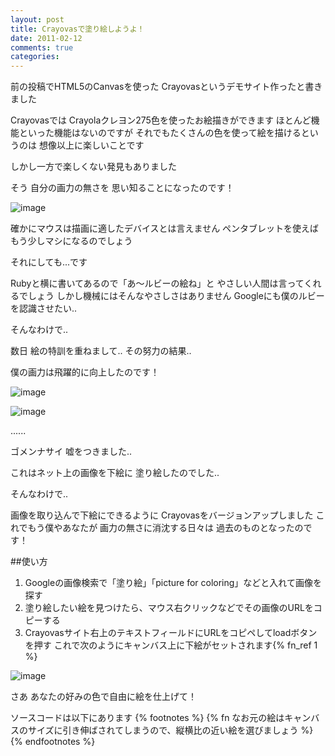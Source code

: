 ```yaml
---
layout: post
title: Crayovasで塗り絵しようよ！
date: 2011-02-12
comments: true
categories:
---
```



前の投稿でHTML5のCanvasを使った
Crayovasというデモサイト作ったと書きました

[](/2011/02/09/notitle/)

[](http://crayovas.heroku.com/)

Crayovasでは
Crayolaクレヨン275色を使ったお絵描きができます
ほとんど機能といった機能はないのですが
それでもたくさんの色を使って絵を描けるというのは
想像以上に楽しいことです

しかし一方で楽しくない発見もありました

そう
自分の画力の無さを
思い知ることになったのです！

![image](http://img.f.hatena.ne.jp/images/fotolife/k/keyesberry/20110209/20110209105103.png)


確かにマウスは描画に適したデバイスとは言えません
ペンタブレットを使えばもう少しマシになるのでしょう

それにしても...です

Rubyと横に書いてあるので「あ～ルビーの絵ね」と
やさしい人間は言ってくれるでしょう
しかし機械にはそんなやさしさはありません
Googleにも僕のルビーを認識させたい..

そんなわけで..

数日
絵の特訓を重ねまして..
その努力の結果..

僕の画力は飛躍的に向上したのです！

![image](http://img.f.hatena.ne.jp/images/fotolife/k/keyesberry/20110212/20110212151657.png)


![image](http://img.f.hatena.ne.jp/images/fotolife/k/keyesberry/20110212/20110212192536.png)


......

ゴメンナサイ
嘘をつきました..

これはネット上の画像を下絵に
塗り絵したのでした..

そんなわけで..

画像を取り込んで下絵にできるように
Crayovasをバージョンアップしました
これでもう僕やあなたが
画力の無さに消沈する日々は
過去のものとなったのです！

##使い方
1. Googleの画像検索で「塗り絵」「picture for coloring」などと入れて画像を探す
1. 塗り絵したい絵を見つけたら、マウス右クリックなどでその画像のURLをコピーする
1. Crayovasサイト右上のテキストフィールドにURLをコピペしてloadボタンを押す
これで次のようにキャンバス上に下絵がセットされます{% fn_ref 1 %}

![image](http://img.f.hatena.ne.jp/images/fotolife/k/keyesberry/20110212/20110212151658.png)


さあ
あなたの好みの色で自由に絵を仕上げて！


ソースコードは以下にあります
[](https://github.com/melborne/crayovas)
{% footnotes %}
   {% fn なお元の絵はキャンバスのサイズに引き伸ばされてしまうので、縦横比の近い絵を選びましょう %}
{% endfootnotes %}
